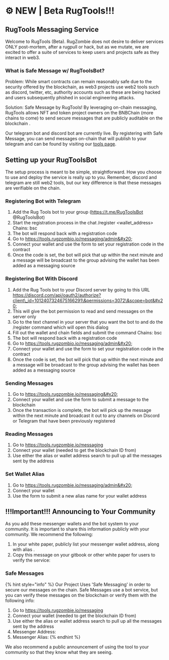 # ⚙ NEW | Beta RugTools!!!

## RugTools Messaging Service

Welcome to RugTools (Beta). RugZombie does not desire to deliver services ONLY post-mortem, after a rugpull or hack, but as we mutate, we are excited to offer a suite of services to keep users and projects safe as they interact in web3.

### What is Safe Message w/ RugToolsBot?

Problem: While smart contracts can remain reasonably safe due to the security offered by the blockchain, as web3 projects use web2 tools such as discord, twitter, etc, authority accounts such as these are being hacked and users subsequently phished in social engineering attacks.&#x20;

Solution: Safe Message by RugTools! By leveraging on-chain messaging, RugTools allows NFT and token project owners on the BNBChain (more chains to come) to send secure messages that are publicly auditable on the blockchain .

Our telegram bot and discord bot are currently live. By registering with Safe Message, you can send messages on-chain that will publish to your telegram and can be found by visiting our [tools page](https://tools.rugzombio.io/messaging/admin).&#x20;

## Setting up your RugToolsBot

The setup process is meant to be simple, straightforward. How you choose to use and deploy the service is really up to you. Remember, discord and telegram are still web2 tools, but our key difference is that these messages are verifiable on the chain.&#x20;

### Registering Bot with Telegram

1. Add the Rug Tools bot to your group (https://t.me/RugToolsBot @RugToolsBot)&#x20;
2. Start the registration process in the chat /register \<wallet\_address> Chains: bsc&#x20;
3. The bot will respond back with a registration code&#x20;
4. Go to https://tools.rugzombio.io/messaging/admin&#x20;
5. Connect your wallet and use the form to set your registration code in the contract&#x20;
6. Once the code is set, the bot will pick that up within the next minute and a message will be broadcast to the group advising the wallet has been added as a messaging source

### Registering Bot With Discord&#x20;

1. Add the Rug Tools bot to your Discord server by going to this URL https://discord.com/api/oauth2/authorize?client\_id=1012407324675166291\&permissions=3072\&scope=bot&#x20;
2. This will give the bot permission to read and send messages on the server only&#x20;
3. Go to the text channel in your server that you want the bot to and do the /register command which will open this dialog
4. Fill out the wallet and chain fields and submit the command Chains: bsc&#x20;
5. The bot will respond back with a registration code&#x20;
6. Go to https://tools.rugzombio.io/messaging/admin&#x20;
7. Connect your wallet and use the form to set your registration code in the contract
8. &#x20;Once the code is set, the bot will pick that up within the next minute and a message will be broadcast to the group advising the wallet has been added as a messaging source

### Sending Messages&#x20;

1. Go to https://tools.rugzombie.io/messaging&#x20;
2. Connect your wallet and use the form to submit a message to the blockchain&#x20;
3. Once the transaction is complete, the bot will pick up the message within the next minute and broadcast it out to any channels on Discord or Telegram that have been previously registered

### Reading Messages

1. Go to https://tools.rugzombie.io/messaging
2. Connect your wallet (needed to get the blockchain ID from)&#x20;
3. Use either the alias or wallet address search to pull up all the messages sent by the address

### Set Wallet Alias&#x20;

1. Go to https://tools.rugzombie.io/messaging/admin&#x20;
2. Connect your wallet&#x20;
3. Use the form to submit a new alias name for your wallet address

## !!!Important!!! Announcing to Your Community

As you add these messenger wallets and the bot system to your community. It is important to share this information publicly with your community. We recommend the following:

1. In your white paper, publicly list your messenger wallet address, along with alias .
2. Copy this message on your gitbook or other white paper for users to verify the service:&#x20;

### Safe Messages

{% hint style="info" %}
Our Project Uses 'Safe Messaging' in order to secure our messages on the chain. Safe Messages use a bot service, but you can verify these messages on the blockchain or verify them with the following info:

1. Go to https://tools.rugzombie.io/messaging
2. Connect your wallet (needed to get the blockchain ID from)&#x20;
3. Use either the alias or wallet address search to pull up all the messages sent by the address
4. Messenger Address:&#x20;
5. Messenger Alias:&#x20;
{% endhint %}

We also recommend a public announcement of using the tool to your community so that they know what they are seeing.&#x20;
